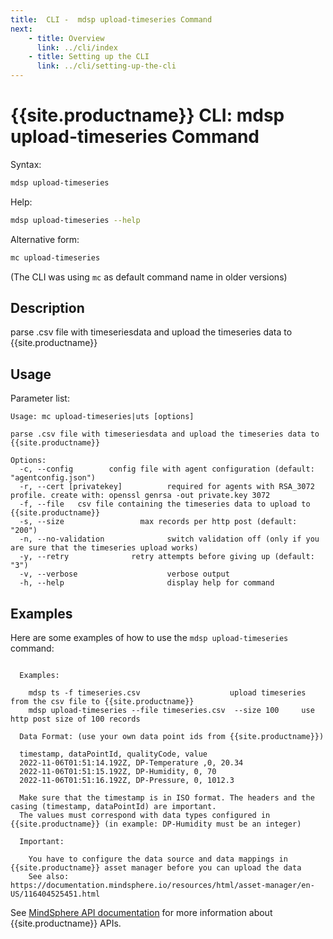 ```yaml
---
title:  CLI -  mdsp upload-timeseries Command
next:
    - title: Overview
      link: ../cli/index
    - title: Setting up the CLI
      link: ../cli/setting-up-the-cli
---
```


# {{site.productname}} CLI: mdsp upload-timeseries Command

Syntax:

```bash
mdsp upload-timeseries
```

Help:

```bash
mdsp upload-timeseries --help
```

Alternative form:

```bash
mc upload-timeseries
```

(The CLI was using `mc` as default command name in older versions)

## Description

parse .csv file with timeseriesdata and upload the timeseries data to {{site.productname}}

## Usage

Parameter list:

```text
Usage: mc upload-timeseries|uts [options]

parse .csv file with timeseriesdata and upload the timeseries data to {{site.productname}}

Options:
  -c, --config        config file with agent configuration (default: "agentconfig.json")
  -r, --cert [privatekey]          required for agents with RSA_3072 profile. create with: openssl genrsa -out private.key 3072
  -f, --file   csv file containing the timeseries data to upload to {{site.productname}}
  -s, --size                 max records per http post (default: "200")
  -n, --no-validation              switch validation off (only if you are sure that the timeseries upload works)
  -y, --retry              retry attempts before giving up (default: "3")
  -v, --verbose                    verbose output
  -h, --help                       display help for command

```

## Examples

Here are some examples of how to use the `mdsp upload-timeseries` command:

```text

  Examples:

    mdsp ts -f timeseries.csv 					 upload timeseries from the csv file to {{site.productname}} 
    mdsp upload-timeseries --file timeseries.csv  --size 100  	 use http post size of 100 records 

  Data Format: (use your own data point ids from {{site.productname}})

  timestamp, dataPointId, qualityCode, value
  2022-11-06T01:51:14.192Z, DP-Temperature ,0, 20.34
  2022-11-06T01:51:15.192Z, DP-Humidity, 0, 70
  2022-11-06T01:51:16.192Z, DP-Pressure, 0, 1012.3

  Make sure that the timestamp is in ISO format. The headers and the casing (timestamp, dataPointId) are important.
  The values must correspond with data types configured in {{site.productname}} (in example: DP-Humidity must be an integer)

  Important:

    You have to configure the data source and data mappings in {{site.productname}} asset manager before you can upload the data
    See also: https://documentation.mindsphere.io/resources/html/asset-manager/en-US/116404525451.html

```

See [MindSphere API documentation](https://documentation.mindsphere.io/MindSphere/apis/index.html) for more information about {{site.productname}} APIs.
